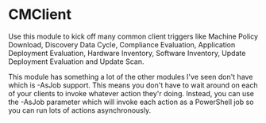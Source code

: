 # CMClient

Use this module to kick off many common client triggers like Machine Policy Download, Discovery Data Cycle, Compliance Evaluation, Application Deployment Evaluation, Hardware Inventory, Software Inventory, Update Deployment Evaluation and Update Scan.  

This module has something a lot of the other modules I've seen don't have which is -AsJob support.  This means you don't have to wait around on each of your clients to invoke whatever action they'r doing.  Instead, you can use the -AsJob parameter which will invoke each action as a PowerShell job so you can run lots of actions asynchronously.